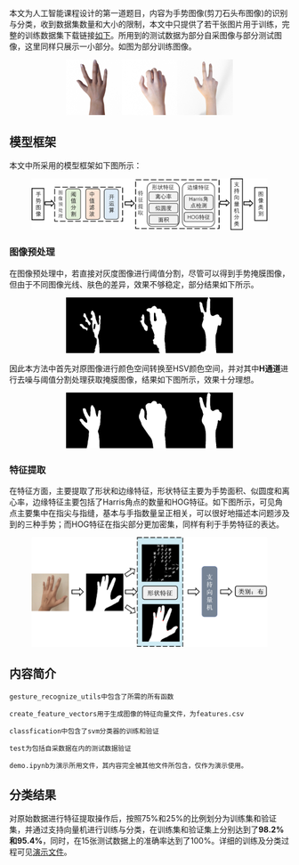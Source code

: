 
本文为人工智能课程设计的第一道题目，内容为手势图像(剪刀石头布图像)的识别与分类，收到数据集数量和大小的限制，本文中只提供了若干张图片用于训练，完整的训练数据集下载链接[如下](https://storage.googleapis.com/laurencemoroney-blog.appspot.com/rps.zip)。所用到的测试数据为部分自采图像与部分测试图像，这里同样只展示一小部分。如图为部分训练图像。

<figure class="third">
<center>
<img src="./data/paper/paper01-000.png" height="100"><img src="./data/rock/rock01-000.png" height=100><img src="./data/scissors/scissors01-000.png" height=100>
</center>
</figure>

## 模型框架
本文中所采用的模型框架如下图所示：

<figure>
<center>
<img src="pictures/svm框架.png">
</center>
</figure>

### **图像预处理**
在图像预处理中，若直接对灰度图像进行阈值分割，尽管可以得到手势掩膜图像，但由于不同图像光线、肤色的差异，效果不够稳定，部分结果如下所示。

<figure class="third">
<center>
<img src="./pictures/out_rgb_paper04-000.png" height="100"><img src="./pictures/out_rgb_rock01-000.png" height=100><img src="./pictures/out_rgb_scissors01-119.png" height=100>
</center>
</figure>

因此本方法中首先对原图像进行颜色空间转换至HSV颜色空间，并对其中**H通道**进行去噪与阈值分割处理获取掩膜图像，结果如下图所示，效果十分理想。

<figure class="third">
<center>
<img src="./pictures/out_paper04-000.png" height="100"><img src="./pictures/out_rock01-000.png" height=100><img src="./pictures/out_scissors01-119.png" height=100>
</center>
</figure>

### **特征提取**
在特征方面，主要提取了形状和边缘特征，形状特征主要为手势面积、似圆度和离心率，边缘特征主要包括了Harris角点的数量和HOG特征。如下图所示，可见角点主要集中在指尖与指缝，基本与手指数量呈正相关，可以很好地描述本问题涉及到的三种手势；而HOG特征在指尖部分更加密集，同样有利于手势特征的表达。

<figure>
<center>
<img src="./pictures/特征提取.png">
</center>
</figure>


## 内容简介

```
gesture_recognize_utils中包含了所需的所有函数
```
```
create_feature_vectors用于生成图像的特征向量文件，为features.csv
```
```
classfication中包含了svm分类器的训练和验证
```
```
test为包括自采数据在内的测试数据验证
```
```
demo.ipynb为演示所用文件，其内容完全被其他文件所包含，仅作为演示使用。
```
## 分类结果

对原始数据进行特征提取操作后，按照75%和25%的比例划分为训练集和验证集，并通过支持向量机进行训练与分类，在训练集和验证集上分别达到了**98.2%**和**95.4%**，同时，在15张测试数据上的准确率达到了100%。详细的训练及分类过程可见[演示文件](./demo.ipynb)。